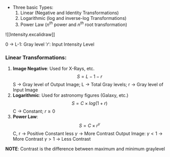 - Three basic Types:
	1. Linear (Negative and Identity Transformations)
	2. Logarithmic (log and inverse-log Transformations)
	3. Power Law ($n^{th}$ power and $n^{th}$ root transformation)

![[Intensity.excalidraw]]

0 -> L-1: Gray level
$'r'$: Input Intensity Level

### Linear Transformations:
1. **Image Negative**: Used for X-Rays, etc.$$S=L-1-r$$ S -> Gray level of Output Image; L -> Total Gray levels; r -> Gray level of Input Image
2. **Logarithmic**: Used for astronomy figures (Galaxy, etc.)$$S=C\times log(1 + r)$$ C -> Constant; $r \ge 0$
3. **Power Law**:$$S=C\times r^\gamma$$ C, r -> Positive Constant
	less $\gamma$ -> More Contrast
	Output Image:
		 $\gamma < 1$ -> More Contrast
		 $\gamma > 1$ -> Less Contrast

**NOTE**: Contrast is the difference between maximum and minimum graylevel
